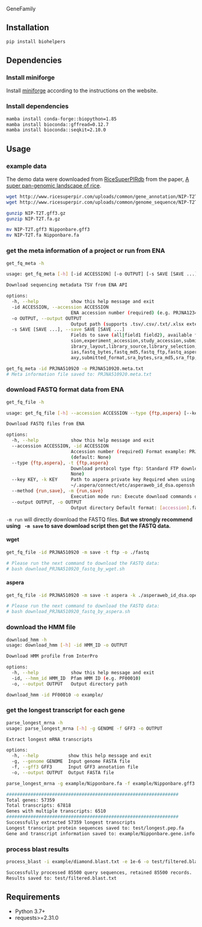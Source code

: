 GeneFamily

## Installation

```bash
pip install biohelpers
```

## Dependencies

### Install miniforge

Install [miniforge](https://github.com/conda-forge/miniforge) according to the instructions on the website.

### Install dependencies

```bash
mamba install conda-forge::biopython=1.85
mamba install bioconda::gffread=0.12.7
mamba install bioconda::seqkit=2.10.0

```

## Usage

### example data

The demo data were downloaded from [RiceSuperPIRdb](http://www.ricesuperpir.com/web/download) from the paper, [A super pan-genomic landscape of rice](https://www.nature.com/articles/s41422-022-00685-z).

```bash
wget http://www.ricesuperpir.com/uploads/common/gene_annotation/NIP-T2T.gff3.gz
wget http://www.ricesuperpir.com/uploads/common/genome_sequence/NIP-T2T.fa.gz

gunzip NIP-T2T.gff3.gz
gunzip NIP-T2T.fa.gz

mv NIP-T2T.gff3 Nipponbare.gff3
mv NIP-T2T.fa Nipponbare.fa
```

### get the meta information of a project or run from ENA

```bash
get_fq_meta -h

usage: get_fq_meta [-h] [-id ACCESSION] [-o OUTPUT] [-s SAVE [SAVE ...]]

Download sequencing metadata TSV from ENA API

options:
  -h, --help            show this help message and exit
  -id ACCESSION, --accession ACCESSION
                        ENA accession number (required) (e.g. PRJNA123456)
  -o OUTPUT, --output OUTPUT
                        Output path (supports .tsv/.csv/.txt/.xlsx extensions, default: ./tmp/[accession].meta.tsv)
  -s SAVE [SAVE ...], --save SAVE [SAVE ...]
                        Fields to save (all|field1 field2), available fields: secondary_study_accession,sample_accession,secondary_sample_acces  
                        sion,experiment_accession,study_accession,submission_accession,tax_id,scientific_name,instrument_model,nominal_length,l  
                        ibrary_layout,library_source,library_selection,base_count,first_public,last_updated,study_title,experiment_alias,run_al  
                        ias,fastq_bytes,fastq_md5,fastq_ftp,fastq_aspera,fastq_galaxy,submitted_bytes,submitted_md5,submitted_ftp,submitted_gal  
                        axy,submitted_format,sra_bytes,sra_md5,sra_ftp,sample_alias,broker_name,sample_title,nominal_sdev,bam_ftp,bam_bytes 
```

```bash
get_fq_meta -id PRJNA510920 -o PRJNA510920.meta.txt
# Meta information file saved to: PRJNA510920.meta.txt
```

### download FASTQ format data from ENA

```bash
get_fq_file -h

usage: get_fq_file [-h] --accession ACCESSION --type {ftp,aspera} [--key KEY] [--method {run,save}] [--output OUTPUT]

Download FASTQ files from ENA

options:
  -h, --help            show this help message and exit
  --accession ACCESSION, -id ACCESSION
                        Accession number (required) Format example: PRJNA661210/SRP000123 Supports ENA/NCBI standard accession formats
                        (default: None)
  --type {ftp,aspera}, -t {ftp,aspera}
                        Download protocol type ftp: Standard FTP download aspera: High-speed transfer protocol (requires private key) (default:  
                        None)
  --key KEY, -k KEY     Path to aspera private key Required when using aspera protocol Default location:
                        ~/.aspera/connect/etc/asperaweb_id_dsa.openssh (default: None)
  --method {run,save}, -m {run,save}
                        Execution mode run: Execute download commands directly save: Generate download script (default) (default: save)
  --output OUTPUT, -o OUTPUT
                        Output directory Default format: [accession].fastq.download Auto-create missing directories (default: None)
```

`-m run` will directly download the FASTQ files.  **But we strongly recommend using ` -m save` to save download script then get the FASTQ data.**

#### wget

```bash
get_fq_file -id PRJNA510920 -m save -t ftp -o ./fastq

# Please run the next command to download the FASTQ data:
# bash download_PRJNA510920_fastq_by_wget.sh
```

#### aspera

```bash
get_fq_file -id PRJNA510920 -m save -t aspera -k ./asperaweb_id_dsa.openssh  -o ./fastq

# Please run the next command to download the FASTQ data:
# bash download_PRJNA510920_fastq_by_aspera.sh
```

### download the HMM file

```bash
download_hmm -h
usage: download_hmm [-h] -id HMM_ID -o OUTPUT

Download HMM profile from InterPro

options:
  -h, --help            show this help message and exit
  -id, --hmm_id HMM_ID  Pfam HMM ID (e.g. PF00010)
  -o, --output OUTPUT   Output directory path

```

```bash
download_hmm -id PF00010 -o example/
```

### get the longest transcript for each gene

```bash
parse_longest_mrna -h
usage: parse_longest_mrna [-h] -g GENOME -f GFF3 -o OUTPUT

Extract longest mRNA transcripts

options:
  -h, --help           show this help message and exit
  -g, --genome GENOME  Input genome FASTA file
  -f, --gff3 GFF3      Input GFF3 annotation file
  -o, --output OUTPUT  Output FASTA file
```

```bash
parse_longest_mrna -g example/Nipponbare.fa -f example/Nipponbare.gff3 -o test/longest.pep.fa
```

```bash
################################################################
Total genes: 57359
Total transcripts: 67818
Genes with multiple transcripts: 6510
################################################################
Successfully extracted 57359 longest transcripts
Longest transcript protein sequences saved to: test/longest.pep.fa
Gene and transcript information saved to: example/Nipponbare.gene.info.txt
```

### process blast results

```bash
process_blast -i example/diamond.blast.txt -e 1e-6 -o test/filtered.blast.txt
```

```bash
Successfully processed 85500 query sequences, retained 85500 records.
Results saved to: test/filtered.blast.txt
```

## Requirements

- Python 3.7+
- requests>=2.31.0

